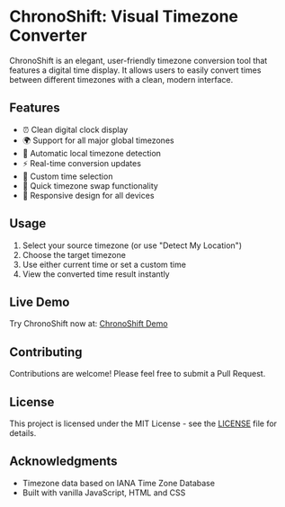 
# ChronoShift: Visual Timezone Converter

ChronoShift is an elegant, user-friendly timezone conversion tool that features a digital time display. It allows users to easily convert times between different timezones with a clean, modern interface.

## Features

- ⏰ Clean digital clock display
- 🌍 Support for all major global timezones
- 📍 Automatic local timezone detection
- ⚡ Real-time conversion updates
- 🎯 Custom time selection
- 🔄 Quick timezone swap functionality
- 📱 Responsive design for all devices

## Usage

1. Select your source timezone (or use "Detect My Location")
2. Choose the target timezone
3. Use either current time or set a custom time
4. View the converted time result instantly

## Live Demo

Try ChronoShift now at: [ChronoShift Demo](https://daniissac.com/chronoshift)

## Contributing

Contributions are welcome! Please feel free to submit a Pull Request.

## License

This project is licensed under the MIT License - see the [LICENSE](LICENSE) file for details.

## Acknowledgments

- Timezone data based on IANA Time Zone Database
- Built with vanilla JavaScript, HTML and CSS
